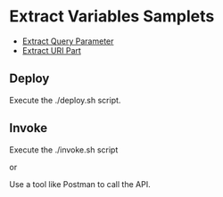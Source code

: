 # Extract Variables Samplets

* [Extract Query Parameter](./Extract-Query-Param.md)
* [Extract URI Part](./Extract-URI-Part.md)

## Deploy

Execute the ./deploy.sh script. 

## Invoke

Execute the ./invoke.sh script

or

Use a tool like Postman to call the API. 
